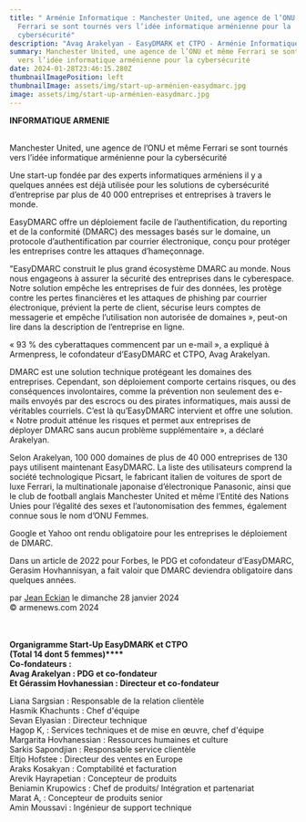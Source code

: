 ```yaml
---
title: " Arménie Informatique : Manchester United, une agence de l’ONU et même
  Ferrari se sont tournés vers l’idée informatique arménienne pour la
  cybersécurité"
description: "Avag Arakelyan - EasyDMARK et CTPO - Arménie Informatique  "
summary: Manchester United, une agence de l’ONU et même Ferrari se sont tournés
  vers l’idée informatique arménienne pour la cybersécurité
date: 2024-01-28T23:46:15.280Z
thumbnailImagePosition: left
thumbnailImage: assets/img/start-up-arménien-easydmarc.jpg
image: assets/img/start-up-arménien-easydmarc.jpg
---
```

**INFORMATIQUE ARMENIE**

\
Manchester United, une agence de l’ONU et même Ferrari se sont tournés vers l’idée informatique arménienne pour la cybersécurité

Une start-up fondée par des experts informatiques arméniens il y a quelques années est déjà utilisée pour les solutions de cybersécurité d’entreprise par plus de 40 000 entreprises et entreprises à travers le monde.

EasyDMARC offre un déploiement facile de l’authentification, du reporting et de la conformité (DMARC) des messages basés sur le domaine, un protocole d’authentification par courrier électronique, conçu pour protéger les entreprises contre les attaques d’hameçonnage.

"EasyDMARC construit le plus grand écosystème DMARC au monde. Nous nous engageons à assurer la sécurité des entreprises dans le cyberespace. Notre solution empêche les entreprises de fuir des données, les protège contre les pertes financières et les attaques de phishing par courrier électronique, prévient la perte de client, sécurise leurs comptes de messagerie et empêche l’utilisation non autorisée de domaines », peut-on lire dans la description de l’entreprise en ligne.

« 93 % des cyberattaques commencent par un e-mail », a expliqué à Armenpress, le cofondateur d’EasyDMARC et CTPO, Avag Arakelyan.

DMARC est une solution technique protégeant les domaines des entreprises. Cependant, son déploiement comporte certains risques, ou des conséquences involontaires, comme la prévention non seulement des e-mails envoyés par des escrocs ou des pirates informatiques, mais aussi de véritables courriels. C’est là qu’EasyDMARC intervient et offre une solution. « Notre produit atténue les risques et permet aux entreprises de déployer DMARC sans aucun problème supplémentaire », a déclaré Arakelyan.

Selon Arakelyan, 100 000 domaines de plus de 40 000 entreprises de 130 pays utilisent maintenant EasyDMARC. La liste des utilisateurs comprend la société technologique Picsart, le fabricant italien de voitures de sport de luxe Ferrari, la multinationale japonaise d’électronique Panasonic, ainsi que le club de football anglais Manchester United et même l’Entité des Nations Unies pour l’égalité des sexes et l’autonomisation des femmes, également connue sous le nom d’ONU Femmes.

Google et Yahoo ont rendu obligatoire pour les entreprises le déploiement de DMARC.

Dans un article de 2022 pour Forbes, le PDG et cofondateur d’EasyDMARC, Gerasim Hovhannisyan, a fait valoir que DMARC deviendra obligatoire dans quelques années.

par [Jean Eckian](https://www.armenews.com/spip.php?page=auteur&id_auteur=34) le dimanche 28 janvier 2024\
© armenews.com 2024

\
\
**Organigramme Start-Up EasyDMARK et CTPO\
(Total 14 dont 5 femmes)****\
Co-fondateurs :\
Avag Arakelyan : PDG et co-fondateur\
Et Gérassim Hovhanessian : Directeur et co-fondateur**

Liana Sargsian : Responsable de la relation clientèle\
Hasmik Khachunts : Chef d'équipe\
Sevan Elyasian : Directeur technique\
Hagop K, : Services techniques et de mise en œuvre, chef d'équipe\
Margarita Hovhanessian : Ressources humaines et culture\
Sarkis Sapondjian : Responsable service clientèle\
Eltjo Hofstee : Directeur des ventes en Europe\
Araks Kosakyan : Comptabilité et facturation\
Arevik Hayrapetian : Concepteur de produits\
Beniamin Krupowics : Chef de produits/ Intégration et partenariat\
Marat A, : Concepteur de produits senior\
Amin Moussavi : Ingénieur de support technique